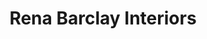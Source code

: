 ---
title: "Rena Barclay Interiors"
url: /remerton/rena-barclay-interiors/
shop: interior decoration
---